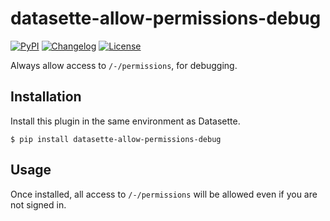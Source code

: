 # datasette-allow-permissions-debug

[![PyPI](https://img.shields.io/pypi/v/datasette-allow-permissions-debug.svg)](https://pypi.org/project/datasette-allow-permissions-debug/)
[![Changelog](https://img.shields.io/github/v/release/simonw/datasette-allow-permissions-debug?label=changelog)](https://github.com/simonw/datasette-allow-permissions-debug/releases)
[![License](https://img.shields.io/badge/license-Apache%202.0-blue.svg)](https://github.com/simonw/datasette-allow-permissions-debug/blob/master/LICENSE)

Always allow access to `/-/permissions`, for debugging.

## Installation

Install this plugin in the same environment as Datasette.

    $ pip install datasette-allow-permissions-debug

## Usage

Once installed, all access to `/-/permissions` will be allowed even if you are not signed in.

